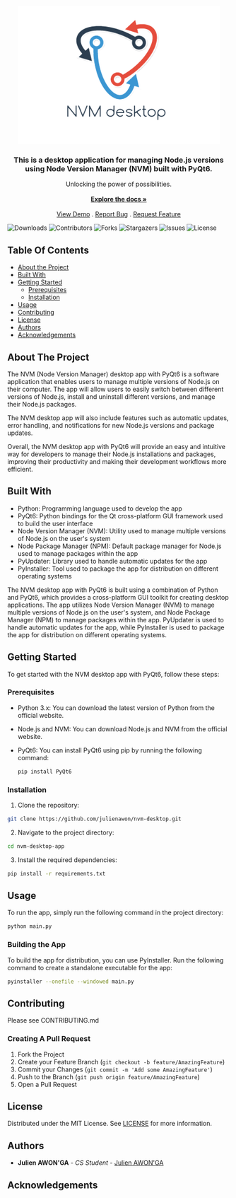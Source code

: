 <br/>
<p align="center">
  <a href="https://github.com/julienawon/nvm-desktop">
    <img src="./logo.png" alt="Logo" >
  </a>

  <h3 align="center">This is a desktop application for managing Node.js versions using Node Version Manager (NVM) built with PyQt6.</h3>

  <p align="center">
    Unlocking the power of possibilities.
    <br/>
    <br/>
    <a href="https://github.com/julienawon/nvm-desktop"><strong>Explore the docs »</strong></a>
    <br/>
    <br/>
    <a href="https://github.com/julienawon/nvm-desktop">View Demo</a>
    .
    <a href="https://github.com/julienawon/nvm-desktop/issues">Report Bug</a>
    .
    <a href="https://github.com/julienawon/nvm-desktop/issues">Request Feature</a>
  </p>
</p>

![Downloads](https://img.shields.io/github/downloads/julienawon/nvm-desktop/total) ![Contributors](https://img.shields.io/github/contributors/julienawon/nvm-desktop?color=dark-green) ![Forks](https://img.shields.io/github/forks/julienawon/nvm-desktop?style=social) ![Stargazers](https://img.shields.io/github/stars/julienawon/nvm-desktop?style=social) ![Issues](https://img.shields.io/github/issues/julienawon/nvm-desktop) ![License](https://img.shields.io/github/license/julienawon/nvm-desktop) 

## Table Of Contents

* [About the Project](#about-the-project)
* [Built With](#built-with)
* [Getting Started](#getting-started)
  * [Prerequisites](#prerequisites)
  * [Installation](#installation)
* [Usage](#usage)
* [Contributing](#contributing)
* [License](#license)
* [Authors](#authors)
* [Acknowledgements](#acknowledgements)

## About The Project


The NVM (Node Version Manager) desktop app with PyQt6 is a software application that enables users to manage multiple versions of Node.js on their computer. The app will allow users to easily switch between different versions of Node.js, install and uninstall different versions, and manage their Node.js packages.

The NVM desktop app will also include features such as automatic updates, error handling, and notifications for new Node.js versions and package updates.

Overall, the NVM desktop app with PyQt6 will provide an easy and intuitive way for developers to manage their Node.js installations and packages, improving their productivity and making their development workflows more efficient.

## Built With

- Python: Programming language used to develop the app
- PyQt6: Python bindings for the Qt cross-platform GUI framework used to build the user interface
- Node Version Manager (NVM): Utility used to manage multiple versions of Node.js on the user's system
- Node Package Manager (NPM): Default package manager for Node.js used to manage packages within the app
- PyUpdater: Library used to handle automatic updates for the app
- PyInstaller: Tool used to package the app for distribution on different operating systems

The NVM desktop app with PyQt6 is built using a combination of Python and PyQt6, which provides a cross-platform GUI toolkit for creating desktop applications. The app utilizes Node Version Manager (NVM) to manage multiple versions of Node.js on the user's system, and Node Package Manager (NPM) to manage packages within the app. PyUpdater is used to handle automatic updates for the app, while PyInstaller is used to package the app for distribution on different operating systems.


## Getting Started

To get started with the NVM desktop app with PyQt6, follow these steps:

### Prerequisites

- Python 3.x: You can download the latest version of Python from the official website.

- Node.js and NVM: You can download Node.js and NVM from the official website.

- PyQt6: You can install PyQt6 using pip by running the following 
    command:
     ```sh
     pip install PyQt6
     ```

### Installation

1. Clone the repository:
```sh
git clone https://github.com/julienawon/nvm-desktop.git
```

2. Navigate to the project directory:

```sh
cd nvm-desktop-app
```

3. Install the required dependencies:

```sh
pip install -r requirements.txt
```


## Usage

To run the app, simply run the following command in the project directory:

```sh
python main.py
```

### Building the App
To build the app for distribution, you can use PyInstaller. Run the following command to create a standalone executable for the app:

```sh
pyinstaller --onefile --windowed main.py
```

## Contributing
Please see CONTRIBUTING.md


### Creating A Pull Request

1. Fork the Project
2. Create your Feature Branch (`git checkout -b feature/AmazingFeature`)
3. Commit your Changes (`git commit -m 'Add some AmazingFeature'`)
4. Push to the Branch (`git push origin feature/AmazingFeature`)
5. Open a Pull Request

## License

Distributed under the MIT License. See [LICENSE](https://github.com/julienawon/nvm-desktop/blob/main/LICENSE.md) for more information.

## Authors

* **Julien AWON'GA** - *CS Student* - [Julien AWON'GA](https://github.com/julienawon)

## Acknowledgements
